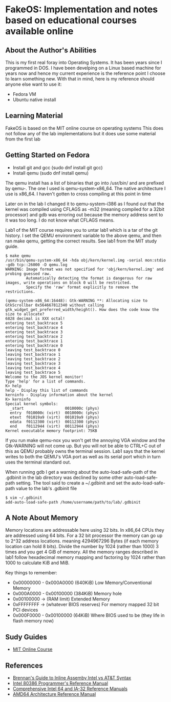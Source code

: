 # FakeOS: Implementation and notes based on educational courses available online

## About the Author's Abilities
This is my first real foray into Operating Systems. It has been years since I programmed in DOS. I have been develping on a Linux based machine for years now and hence my current experience is the reference point I choose to learn something new. With that in mind, here is my reference should anyone else want to use it:

- Fedora VM
- Ubuntu native install

## Learning Material
FakeOS is based on the MIT online course on operating systems
This does not follow any of the lab implementations but it does use some material from the first lab

## Getting Started on Fedora
- Install git and gcc (sudo dnf install git gcc)
- Install qemu (sudo dnf install qemu)

The qemu install has a list of binaries that go into /usr/bin/ and are prefixed by qemu-. The one I used is qemu-system-x86_64. The native architecture I use is x86_64. I haven't gotten to cross compiling at this point in time

Later on in the lab I changed it to qemu-system-i386 as I found out that the kernel was compiled using CFLAGS as -m32 (meaning compiled for a 32bit processor) and gdb was erroring out because the memory address sent to it was too long. I do not know what CFLAGS means.

Lab1 of the MIT course requires you to untar lab1 which is a tar of the git history. I set the QEMU environment variable to the above qemu, and then ran make qemu, getting the correct results. See lab1 from the MIT study guide.

```
$ make qemu       
/usr/bin/qemu-system-x86_64 -hda obj/kern/kernel.img -serial mon:stdio -gdb tcp::26000 -D qemu.log 
WARNING: Image format was not specified for 'obj/kern/kernel.img' and probing guessed raw.
         Automatically detecting the format is dangerous for raw images, write operations on block 0 will be restricted.
         Specify the 'raw' format explicitly to remove the restrictions.      

(qemu-system-x86_64:16448): Gtk-WARNING **: Allocating size to GtkScrollbar 0x564667812340 without calling gtk_widget_get_preferred_width/height(). How does the code know the size to allocate?
6828 decimal is XXX octal!             
entering test_backtrace 5              
entering test_backtrace 4              
entering test_backtrace 3              
entering test_backtrace 2              
entering test_backtrace 1              
entering test_backtrace 0              
leaving test_backtrace 0               
leaving test_backtrace 1               
leaving test_backtrace 2               
leaving test_backtrace 3               
leaving test_backtrace 4               
leaving test_backtrace 5               
Welcome to the JOS kernel monitor!     
Type 'help' for a list of commands.    
K> help            
help - Display this list of commands   
kerninfo - Display information about the kernel                               
K> kerninfo        
Special kernel symbols:                
  _start                  0010000c (phys)                                     
  entry  f010000c (virt)  0010000c (phys)                                     
  etext  f01019a9 (virt)  001019a9 (phys)                                     
  edata  f0112300 (virt)  00112300 (phys)                                     
  end    f0112944 (virt)  00112944 (phys)                                     
Kernel executable memory footprint: 75KB
```
If you run make qemu-nox you won't get the annoying VGA window and the Gtk-WARNING will not come up. But you will not be able to CTRL+C out of this as QEMU probably owns the terminal session. Lab1 says that the kernel writes to both the QEMU's VGA port as well as its serial port which in turn uses the terminal standard out.

When running gdb I get a warning about the auto-load-safe-path of the .gdbinit in the lab directory was declined by some other auto-load-safe-path setting. The tool said to create a ~/.gdbinit and set the auto-load-safe-path value to the lab's .gdbinit file

```
$ vim ~/.gdbinit
add-auto-load-safe-path /home/username/path/to/lab/.gdbinit
```

## A Note About Memory

Memory locations are addressable here using 32 bits. In x86_64 CPUs they are addressed using 64 bits. For a 32 bit processor the memory can go up to 2^32 address locations. meaning 4294967296 Bytes (if each memory location can hold 8 bits). Divide the number by 1024 (rather than 1000) 3 times and you get 4 GiB of memory. All the memory ranges described in lab1 follow hexadecimal memory mapping and factoring by 1024 rather than 1000 to calculate KiB and MiB.

Key things to remember:

- 0x00000000 - 0x000A0000 (640KiB) Low Memory/Conventional Memory
- 0x000A0000 - 0x00100000 (384KiB) Memory hole
- 0x00100000 -> (RAM limit) Extended Memory
- 0xFFFFFFFF -> (whatever BIOS reserves) For memory mapped 32 bit PCI devices
- 0x000F0000 - 0x00100000 (64KiB) Where BIOS used to be (they life in flash memory now)

## Sudy Guides
- [MIT Online Course](https://ocw.mit.edu/courses/electrical-engineering-and-computer-science/6-828-operating-system-engineering-fall-2012/)

## References
- [Brennan's Guide to Inline Assemby Intel vs AT&T Syntax](http://www.delorie.com/djgpp/doc/brennan/brennan_att_inline_djgpp.html)
- [Intel 80386 Programmer's Reference Manual](http://www.logix.cz/michal/doc/i386/)
- [Comprehensive Intel 64 and IA-32 Reference Manuals](https://software.intel.com/en-us/articles/intel-sdm)
- [AMD64 Architecture Reference Manual](https://refspecs.linuxfoundation.org/LSB_3.1.0/LSB-Core-AMD64/LSB-Core-AMD64/normativerefs.html)
